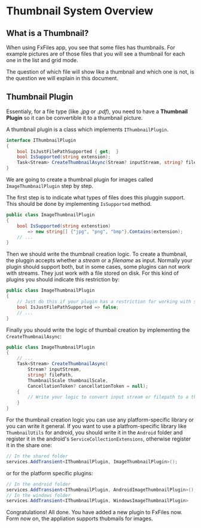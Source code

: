 # Thumbnail System Overview

## What is a Thumbnail?
When using FxFiles app, you see that some files has thumbnails. For example pictures are of those files that you will see a thumbnail for each one in the list and grid mode.

The question of which file will show like a thumbnail and which one is not, is the question we will explain in this document.

## Thumbnail Plugin
Essentialy, for a file type (like *.jpg* or *.pdf*), you need to have a **Thumbnail Plugin** so it can be convertible it to a thumbnail picture.

A thumbnail plugin is a class which implements `IThumbnailPlugin`.

```csharp
interface IThumbnailPlugin
{
    bool IsJustFilePathSupported { get;  }
    bool IsSupported(string extension);
    Task<Stream> CreateThumbnailAsync(Stream? inputStream, string? filePath, ThumbnailScale thumbnailScale, CancellationToken? cancellationToken = null);
}
```

We are going to create a thumbnail plugin for images called `ImageThumbnailPlugin` step by step.

The first step is to indicate what types of files does this pluggin support. This should be done by implementing `IsSupported` method.

```csharp
public class ImageThumbnailPlugin
{
    bool IsSupported(string extenstion) 
        => new string[] {"jpg", "png", "bmp"}.Contains(extension);
    // ...
}
```

Then we should write the thumbnail creation logic. To create a thumbnail, the pluggin accepts whether a *stream* or a *filename* as input. Normally your plugin should support both, but in some cases, some plugins can not work with streams. They just work with a file stored on disk. For this kind of plugins you should indicate this restriction by:

```csharp
public class ImageThumbnailPlugin
{
    // Just do this if your plugin has a restriction for working with streams. Otherwise return true normally.
    bool IsJustFilePathSupported => false;
    // ...
}
```
Finally you should write the logic of thumbail creation by implementing the `CreateThumbnailAsync`:

```csharp
public class ImageThumbnailPlugin
{
    // ...
    Task<Stream> CreateThumbnailAsync(
        Stream? inputStream, 
        string? filePath, 
        ThumbnailScale thumbnailScale, 
        CancellationToken? cancellationToken = null);
    {
        // Write your logic to convert input stream or filepath to a thubmnail and return its stream.
    }
}
```
For the thumbnail creation logic you can use any platform-specific library or you can write it general. If you want to use a platfrom-specific library like `ThumbnailUtils` for android, you should write it in the `Android` folder and register it in the android's `ServiceCollectionExtensions`, otherwise register it in the share one:

```csharp
// In the shared folder
services.AddTransient<IThumbnailPlugin, ImageThumbnailPlugin>();
```
or for the platform specific plugins:
```csharp
// In the android folder
services.AddTransient<IThumbnailPlugin, AndroidImageThumbnailPlugin>();
// In the windows folder
services.AddTransient<IThumbnailPlugin, WindowsImageThumbnailPlugin>
```

Congratulations! All done. You have added a new plugin to FxFiles now. Form now on, the appliation supports thubmails for images.